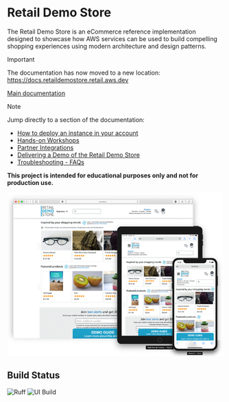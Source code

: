 
# Retail Demo Store

The Retail Demo Store is an eCommerce reference implementation designed to showcase how AWS services can be used to build compelling shopping experiences using modern architecture and design patterns.

> [!IMPORTANT]  
> The documentation has now moved to a new location: https://docs.retaildemostore.retail.aws.dev
> 
> [Main documentation](https://docs.retaildemostore.retail.aws.dev)

> [!NOTE]
> Jump directly to a section of the documentation:
>
> * [How to deploy an instance in your account ](https://docs.retaildemostore.retail.aws.dev/Deployment/getting-started/)
> * [Hands-on Workshops](https://docs.retaildemostore.retail.aws.dev/workshops/hands-on-workshops/)
> * [Partner Integrations](https://docs.retaildemostore.retail.aws.dev/partner-integrations/partner-integrations/)
> * [Delivering a Demo of the Retail Demo Store ](https://docs.retaildemostore.retail.aws.dev/Available%20Demos/)
> * [Troubleshooting - FAQs](https://docs.retaildemostore.retail.aws.dev/Deployment/troubleshooting/)


**This project is intended for educational purposes only and not for production use.**

![Retail Demo Store Home Page](./workshop/images/retaildemostore-home-devices.png)


## Build Status

![Ruff](https://github.com/aws-samples/retail-demo-store/actions/workflows/ruff.yml/badge.svg?branch=master)
![UI Build](https://github.com/aws-samples/retail-demo-store/actions/workflows/build-ui.yml/badge.svg?branch=master)
